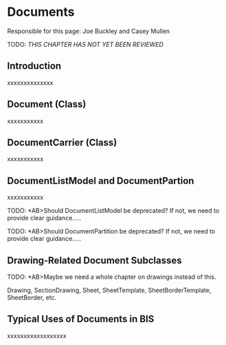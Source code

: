 # Documents

Responsible for this page: Joe Buckley and Casey Mullen

TODO: *THIS CHAPTER HAS NOT YET BEEN REVIEWED*

## Introduction

xxxxxxxxxxxxxx

## Document (Class)
xxxxxxxxxxx

## DocumentCarrier (Class)
xxxxxxxxxxx

## DocumentListModel and DocumentPartion
xxxxxxxxxxx

TODO: *AB>Should DocumentListModel be deprecated? If not, we need to provide clear guidance.....

TODO: *AB>Should DocumentPartition be deprecated? If not, we need to provide clear guidance.....

## Drawing-Related Document Subclasses

TODO: *AB>Maybe we need a whole chapter on drawings instead of this.

Drawing, SectionDrawing, Sheet, SheetTemplate, SheetBorderTemplate, SheetBorder, etc.

## Typical Uses of Documents in BIS
xxxxxxxxxxxxxxxxxx




